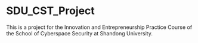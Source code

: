 # SDU_CST_Project
This is a project for the Innovation and Entrepreneurship Practice Course of the School of Cyberspace Security at Shandong University.
